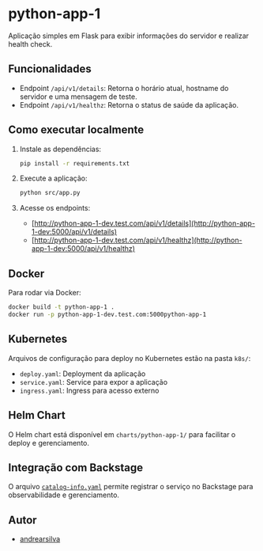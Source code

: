 # python-app-1

Aplicação simples em Flask para exibir informações do servidor e realizar health check.

## Funcionalidades

- Endpoint `/api/v1/details`: Retorna o horário atual, hostname do servidor e uma mensagem de teste.
- Endpoint `/api/v1/healthz`: Retorna o status de saúde da aplicação.

## Como executar localmente

1. Instale as dependências:
   ```sh
   pip install -r requirements.txt
   ```

2. Execute a aplicação:
   ```sh
   python src/app.py
   ```

3. Acesse os endpoints:
   - [http://python-app-1-dev.test.com/api/v1/details](http://python-app-1-dev:5000/api/v1/details)
   - [http://python-app-1-dev.test.com/api/v1/healthz](http://python-app-1-dev:5000/api/v1/healthz)

## Docker

Para rodar via Docker:

```sh
docker build -t python-app-1 .
docker run -p python-app-1-dev.test.com:5000python-app-1
```

## Kubernetes

Arquivos de configuração para deploy no Kubernetes estão na pasta `k8s/`:
- `deploy.yaml`: Deployment da aplicação
- `service.yaml`: Service para expor a aplicação
- `ingress.yaml`: Ingress para acesso externo

## Helm Chart

O Helm chart está disponível em `charts/python-app-1/` para facilitar o deploy e gerenciamento.

## Integração com Backstage

O arquivo [`catalog-info.yaml`](catalog-info.yaml) permite registrar o serviço no Backstage para observabilidade e gerenciamento.

## Autor

- [andrearsilva](https://github.com/andrearsilva)